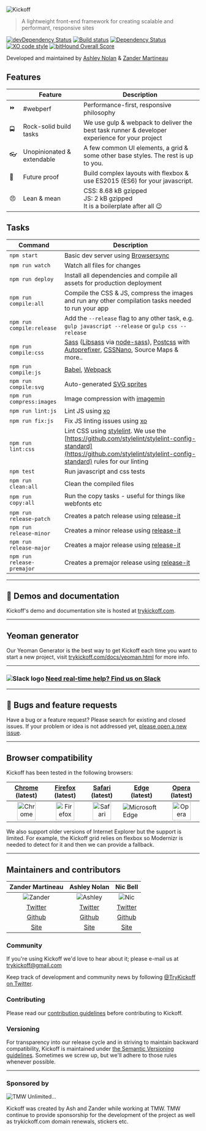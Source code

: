 ![Kickoff](http://i.imgur.com/bfMlVwe.jpg)

> A lightweight front-end framework for creating scalable and performant, responsive sites

[![devDependency Status](https://david-dm.org/trykickoff/kickoff/dev-status.png)](https://david-dm.org/trykickoff/kickoff#info=devDependencies) [![Build status](https://ci.appveyor.com/api/projects/status/g699smb2tsoakc8k/branch/master?svg=true)](https://ci.appveyor.com/project/mrmartineau/kickoff/branch/master) [![Dependency Status](https://dependencyci.com/github/TryKickoff/kickoff/badge)](https://dependencyci.com/github/TryKickoff/kickoff) [![XO code style](https://img.shields.io/badge/code_style-XO-5ed9c7.svg)](https://github.com/sindresorhus/xo)  [![bitHound Overall Score](https://www.bithound.io/github/TryKickoff/kickoff/badges/score.svg)](https://www.bithound.io/github/TryKickoff/kickoff)

Developed and maintained by [Ashley Nolan](https://github.com/ashleynolan) & [Zander Martineau](https://github.com/mrmartineau)

## Features
|                	| Feature                    	| Description                                                                                   	|
|----------------	|----------------------------	|-----------------------------------------------------------------------------------------------	|
| :fast_forward: 	| #webperf                   	| Performance-first, responsive philosophy                                                      	|
| :oncoming_bus: 	| Rock-solid build tasks     	| We use gulp & webpack to deliver the best task runner & developer experience for your project 	|
| :eyeglasses:   	| Unopinionated & extendable 	| A few common UI elements, a grid & some other base styles. The rest is up to you.             	|
| :crystal_ball: 	| Future proof               	| Build complex layouts with flexbox & use ES2015 (ES6) for your javascript.                                                  	|
| :angry:        	| Lean & mean                	| CSS: 8.68 kB gzipped<br> JS: 2 kB gzipped<br> It is a boilerplate after all :wink:                 	|

## Tasks
| Command | Description |
|----------------------------|---------------------------------------------------------------------------------------------------------------------------------------------------------------------------------------------------------------------------------------------------------------------------------------------|
| `npm start` | Basic dev server using [Browsersync](http://www.browsersync.io/) |
| `npm run watch` | Watch all files for changes |
| `npm run deploy` | Install all dependencies and compile all assets for production deployment |
| `npm run compile:all` | Compile the CSS & JS, compress the images and run any other compilation tasks needed to run your app |
| `npm run compile:release` | Add the `--release` flag to any other task, e.g. `gulp javascript --release` or `gulp css --release` |
| `npm run compile:css` | [Sass](http://sass-lang.com/) ([Libsass](http://sass-lang.com/libsass) via [node-sass](https://github.com/sass/node-sass)), [Postcss](http://postcss.org/) with [Autoprefixer](https://github.com/postcss/autoprefixer), [CSSNano](https://github.com/ben-eb/cssnano), Source Maps & more.. |
| `npm run compile:js` | [Babel](http://babeljs.io/), [Webpack](http://webpack.github.io/) |
| `npm run compile:svg` | Auto-generated [SVG sprites](https://github.com/w0rm/gulp-svgstore) |
| `npm run compress:images` | Image compression with [imagemin](https://www.npmjs.com/package/gulp-imagemin) |
| `npm run lint:js` | Lint JS using [xo](https://github.com/sindresorhus/xo) |
| `npm run fix:js` | Fix JS linting issues using [xo](https://github.com/sindresorhus/xo) |
| `npm run lint:css` | Lint CSS using [stylelint](https://github.com/stylelint/stylelint). We use the [https://github.com/stylelint/stylelint-config-standard](https://github.com/stylelint/stylelint-config-standard) rules for our linting |
| `npm test` | Run javascript and css tests |
| `npm run clean:all` | Clean the compiled files |
| `npm run copy:all` | Run the copy tasks - useful for things like webfonts etc |
| `npm run release-patch` | Creates a patch release using [release-it](https://github.com/webpro/release-it) |
| `npm run release-minor` | Creates a minor release using [release-it](https://github.com/webpro/release-it) |
| `npm run release-major` | Creates a major release using [release-it](https://github.com/webpro/release-it) |
| `npm run release-premajor` | Creates a premajor release using [release-it](https://github.com/webpro/release-it) |

---

## :memo: Demos and documentation
Kickoff's demo and documentation site is hosted at [trykickoff.com](http://trykickoff.com/).

---

## Yeoman generator
Our Yeoman Generator is the best way to get Kickoff each time you want to start a new project, visit [trykickoff.com/docs/yeoman.html](http://trykickoff.com/learn/yeoman.html) for more info.

---

### ![Slack logo](http://i.imgur.com/1LNs3Q6.png?1) [Need real-time help? Find us on Slack](https://slackin-trykickoff.herokuapp.com/)

---

## :bug: Bugs and feature requests
Have a bug or a feature request? Please search for existing and closed issues. If your problem or idea is not addressed yet, [please open a new issue](https://github.com/TryKickoff/kickoff/issues/new).

---

## Browser compatibility
Kickoff has been tested in the following browsers:

| [Chrome](https://www.google.com/chrome/) (latest) | [Firefox](https://www.mozilla.org/en-GB/firefox/new/) (latest) | [Safari](https://www.apple.com/safari/) (latest) | [Edge](http://www.microsoft.com/en-us/windows/microsoft-edge) (latest) | [Opera](https://www.opera.com/) (latest) |
|:----------------------------------------------------------------------------------------------------------------------------:|:-------------------------------------------------------------------------------------------------------------------------------:|:----------------------------------------------------------------------------------------------------------------------------:|------------------------------------------------------------------------|:-------------------------------------------------------------------------------------------------------------------------:|
| <img src="https://raw.githubusercontent.com/alrra/browser-logos/master/src/chrome/chrome_64x64.png" width="48" alt="Chrome"> | <img src="https://raw.githubusercontent.com/alrra/browser-logos/master/src/firefox/firefox_64x64.png" width="48" alt="Firefox"> | <img src="https://raw.githubusercontent.com/alrra/browser-logos/master/src/safari/safari_64x64.png" width="48" alt="Safari"> | <img src="https://raw.githubusercontent.com/alrra/browser-logos/master/src/edge/edge_64x64.png" alt="Microsoft Edge"> | <img src="https://raw.githubusercontent.com/alrra/browser-logos/master/src/opera/opera_64x64.png" width="48" alt="Opera"> |

We also support older versions of Internet Explorer but the support is limited. For example, the Kickoff grid relies on flexbox so Modernizr is needed to detect for it and then we can provide a fallback.

---

## Maintainers and contributors
| Zander Martineau | Ashley Nolan | Nic Bell |
|:-------------------------------------------------------------------:|:--------------------------------------------------------------------:|:-----------------------------------------------------------------:|
| ![Zander](https://avatars0.githubusercontent.com/u/64883?v=3&s=100) | ![Ashley](https://avatars3.githubusercontent.com/u/805184?v=3&s=100) | ![Nic](https://avatars3.githubusercontent.com/u/151842?v=3&s=100) |
| [Twitter](http://twitter.com/mrmartineau) | [Twitter](http://twitter.com/AshNolan_) | [Twitter](http://twitter.com/nicbell) |
| [Github](https://github.com/mrmartineau/) | [Github](https://github.com/ashleynolan) | [Github](https://github.com/nicbell/) |
| [Site](http://zander.wtf) | [Site](http://ashleynolan.co.uk) | [Site](http://nicbell.net) |

### Community
If you're using Kickoff we'd love to hear about it; please e-mail us at trykickoff@gmail.com

Keep track of development and community news by following [@TryKickoff on Twitter](http://twitter.com/TryKickoff).

### Contributing
Please read our [contribution guidelines](https://github.com/TryKickoff/kickoff/wiki/Contributing-to-Kickoff) before contributing to Kickoff.

### Versioning
For transparency into our release cycle and in striving to maintain backward compatibility, Kickoff is maintained under [the Semantic Versioning guidelines](http://semver.org/). Sometimes we screw up, but we'll adhere to those rules whenever possible.

---

### Sponsored by
![TMW Unlimited...](http://i.imgur.com/KIUIgi8.png?1)

Kickoff was created by Ash and Zander while working at TMW. TMW continue to provide sponsorship for the development of the project as well as trykickoff.com domain renewals, stickers etc.
